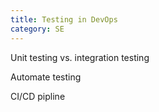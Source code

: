 ```yaml
---
title: Testing in DevOps
category: SE
---
```


Unit testing vs. integration testing

Automate testing

CI/CD pipline